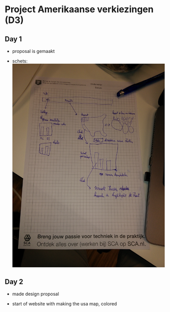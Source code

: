 # Project Amerikaanse verkiezingen (D3)

## Day 1

* proposal is gemaakt

* schets: ![](doc/schets.jpg)

## Day 2

* made design proposal

* start of website with making the usa map, colored
